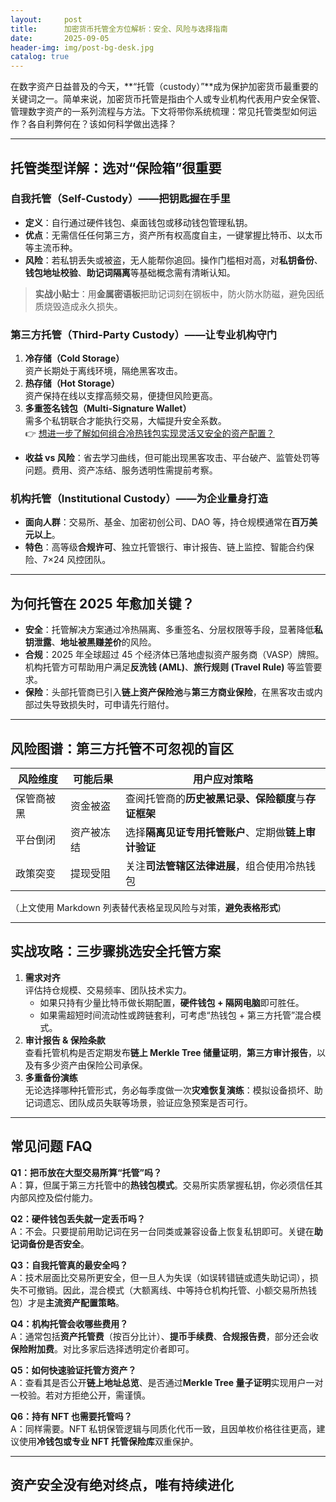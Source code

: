 ```yaml
---
layout:     post
title:      加密货币托管全方位解析：安全、风险与选择指南
date:       2025-09-05
header-img: img/post-bg-desk.jpg
catalog: true
---
```


在数字资产日益普及的今天，**“托管（custody）”**成为保护加密货币最重要的关键词之一。简单来说，加密货币托管是指由个人或专业机构代表用户安全保管、管理数字资产的一系列流程与方法。下文将带你系统梳理：常见托管类型如何运作？各自利弊何在？该如何科学做出选择？

---

## 托管类型详解：选对“保险箱”很重要

### 自我托管（Self-Custody）——把钥匙握在手里  
- **定义**：自行通过硬件钱包、桌面钱包或移动钱包管理私钥。  
- **优点**：无需信任任何第三方，资产所有权高度自主，一键掌握比特币、以太币等主流币种。  
- **风险**：若私钥丢失或被盗，无人能帮你追回。操作门槛相对高，对**私钥备份**、**钱包地址校验**、**助记词隔离**等基础概念需有清晰认知。  
> **实战小贴士**：用**金属密语板**把助记词刻在钢板中，防火防水防磁，避免因纸质烧毁造成永久损失。

### 第三方托管（Third-Party Custody）——让专业机构守门  
1. **冷存储（Cold Storage）**  
   资产长期处于离线环境，隔绝黑客攻击。  
2. **热存储（Hot Storage）**  
   资产保持在线以支撑高频交易，便捷但风险更高。  
3. **多重签名钱包（Multi-Signature Wallet）**  
   需多个私钥联合才能执行交易，大幅提升安全系数。  
👉 [想进一步了解如何组合冷热钱包实现灵活又安全的资产配置？](https://okxdog.com/)  

- **收益 vs 风险**：省去学习曲线，但可能出现黑客攻击、平台破产、监管处罚等问题。费用、资产冻结、服务透明性需提前考察。

### 机构托管（Institutional Custody）——为企业量身打造  
- **面向人群**：交易所、基金、加密初创公司、DAO 等，持仓规模通常在**百万美元以上**。  
- **特色**：高等级**合规许可**、独立托管银行、审计报告、链上监控、智能合约保险、7×24 风控团队。  

---

## 为何托管在 2025 年愈加关键？

- **安全**：托管解决方案通过冷热隔离、多重签名、分层权限等手段，显著降低**私钥泄露**、**地址被黑赚差价**的风险。  
- **合规**：2025 年全球超过 45 个经济体已落地虚拟资产服务商（VASP）牌照。机构托管方可帮助用户满足**反洗钱 (AML)**、**旅行规则 (Travel Rule)** 等监管要求。  
- **保险**：头部托管商已引入**链上资产保险池**与**第三方商业保险**，在黑客攻击或内部过失导致损失时，可申请先行赔付。

---

## 风险图谱：第三方托管不可忽视的盲区

| 风险维度 | 可能后果 | 用户应对策略 |
| -------- | -------- | ------------ |
| 保管商被黑 | 资金被盗 | 查阅托管商的**历史被黑记录、保险额度**与**存证框架** |
| 平台倒闭 | 资产被冻结 | 选择**隔离见证专用托管账户**、定期做**链上审计验证** |
| 政策突变 | 提现受阻 | 关注**司法管辖区法律进展**，组合使用冷热钱包 |

（上文使用 Markdown 列表替代表格呈现风险与对策，**避免表格形式**)

---

## 实战攻略：三步骤挑选安全托管方案

1. **需求对齐**  
   评估持仓规模、交易频率、团队技术实力。  
   - 如果只持有少量比特币做长期配置，**硬件钱包 + 隔网电脑**即可胜任。  
   - 如果需超短时间流动性或跨链套利，可考虑“热钱包 + 第三方托管”混合模式。  
2. **审计报告 & 保险条款**  
   查看托管机构是否定期发布**链上 Merkle Tree 储量证明**，**第三方审计报告**，以及有多少资产由保险公司承保。  
3. **多重备份演练**  
   无论选择哪种托管形式，务必每季度做一次**灾难恢复演练**：模拟设备损坏、助记词遗忘、团队成员失联等场景，验证应急预案是否可行。

---

## 常见问题 FAQ

**Q1：把币放在大型交易所算“托管”吗？**  
A：算，但属于第三方托管中的**热钱包模式**。交易所实质掌握私钥，你必须信任其内部风控及偿付能力。

**Q2：硬件钱包丢失就一定丢币吗？**  
A：不会。只要提前用助记词在另一台同类或兼容设备上恢复私钥即可。关键在**助记词备份是否安全**。

**Q3：自我托管真的最安全吗？**  
A：技术层面比交易所更安全，但一旦人为失误（如误转错链或遗失助记词），损失不可撤销。因此，混合模式（大额离线、中等持仓机构托管、小额交易所热钱包）才是**主流资产配置策略**。

**Q4：机构托管会收哪些费用？**  
A：通常包括**资产托管费**（按百分比计）、**提币手续费**、**合规报告费**，部分还会收**保险附加费**。对比多家后选择透明定价者即可。

**Q5：如何快速验证托管方资产？**  
A：查看其是否公开**链上地址总览**、是否通过**Merkle Tree 量子证明**实现用户一对一校验。若对方拒绝公开，需谨慎。

**Q6：持有 NFT 也需要托管吗？**  
A：同样需要。NFT 私钥保管逻辑与同质化代币一致，且因单枚价格往往更高，建议使用**冷钱包或专业 NFT 托管保险库**双重保护。

---

## 资产安全没有绝对终点，唯有持续进化